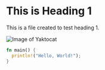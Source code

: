 # This is Heading 1

This is a file created to test heading 1.

![Image of Yaktocat](https://octodex.github.com/images/yaktocat.png)

```rust
fn main() {
  println!("Hello, World!");
}
```
